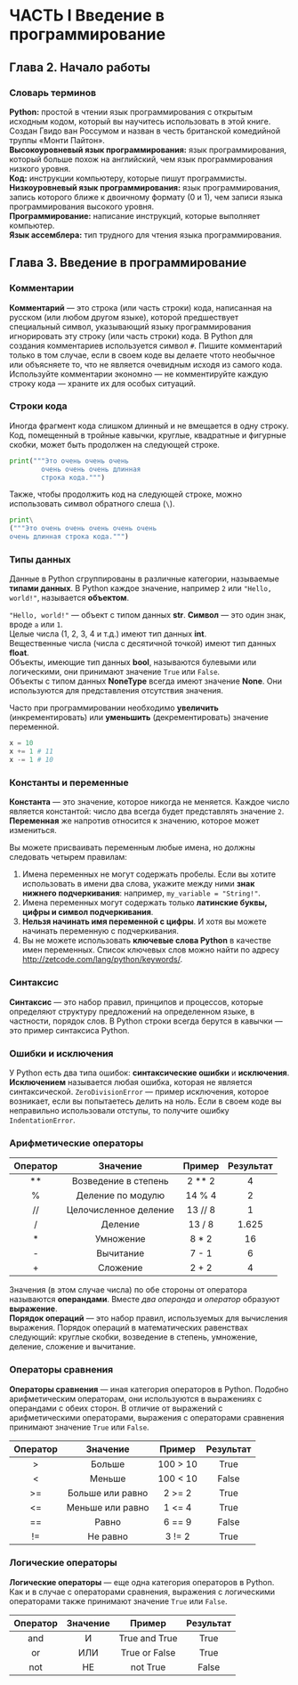 # ЧАСТЬ I Введение в программирование

## Глава 2. Начало работы

### Словарь терминов

**Python:** простой в чтении язык программирования с открытым исходным кодом, который вы научитесь использовать в этой книге. Создан Гвидо ван Россумом и назван в честь британской комедийной труппы «Монти Пайтон».  
**Высокоуровневый язык программирования:** язык программирования, который больше похож на английский, чем язык программирования низкого уровня.  
**Код:** инструкции компьютеру, которые пишут программисты.  
**Низкоуровневый язык программирования:** язык программирования, запись которого ближе к двоичному формату (0 и 1), чем записи языка программирования высокого уровня.  
**Программирование:** написание инструкций, которые выполняет компьютер.  
**Язык ассемблера:** тип трудного для чтения языка программирования.  

## Глава 3. Введение в программирование

### Комментарии

**Комментарий** — это строка (или часть строки) кода, написанная на русском (или любом другом языке), которой предшествует специальный символ, указывающий языку программирования игнорировать эту строку (или часть строки) кода. В Python для создания комментариев используется символ `#`. Пишите комментарий только в том случае, если в своем коде вы делаете чтото необычное или объясняете то, что не является очевидным исходя из самого кода. Используйте комментарии экономно — не комментируйте каждую строку кода — храните их для особых ситуаций.

### Строки кода

Иногда фрагмент кода слишком длинный и не вмещается в одну строку. Код, помещенный в тройные кавычки, круглые, квадратные и фигурные скобки, может быть продолжен на следующей строке.

```python
print("""Это очень очень очень
        очень очень очень длинная
        строка кода.""")
```

Также, чтобы продолжить код на следующей строке, можно использовать символ обратного слеша (`\`).

```python
print\
("""Это очень очень очень очень очень
очень длинная строка кода.""")
```

### Типы данных

Данные в Python сгруппированы в различные категории, называемые **типами данных**. В Python каждое значение, например `2` или `"Hello, world!"`, называется **объектом**.  

`"Hello, world!"` — объект с типом данных **str**. **Символ** — это один знак, вроде `a` или `1`.  
Целые числа (1, 2, 3, 4 и т.д.) имеют тип данных **int**.  
Вещественные числа (числа с десятичной точкой) имеют тип данных **float**.  
Объекты, имеющие тип данных **bool**, называются булевыми или логическими, они принимают значение `True` или `False`.  
Объекты с типом данных **NoneType** всегда имеют значение **None**. Они используются для представления отсутствия значения.  

Часто при программировании необходимо **увеличить** (инкрементировать) или **уменьшить** (декрементировать) значение переменной.

```python
x = 10
x += 1 # 11
x -= 1 # 10
```

### Константы и переменные

**Константа** — это значение, которое никогда не меняется. Каждое число является константой: число два всегда будет представлять значение `2`. **Переменная** же напротив относится к значению, которое может измениться.

Вы можете присваивать переменным любые имена, но должны следовать четырем правилам:

1. Имена переменных не могут содержать пробелы. Если вы хотите использовать в имени два слова, укажите между ними **знак нижнего подчеркивания**: например, `my_variable = "String!"`.
2. Имена переменных могут содержать только **латинские буквы, цифры и символ подчеркивания**.
3. **Нельзя начинать имя переменной с цифры**. И хотя вы можете начинать переменную с подчеркивания.
4. Вы не можете использовать **ключевые слова Python** в качестве имен переменных. Список ключевых слов можно найти по адресу <http://zetcode.com/lang/python/keywords/>.

### Синтаксис

**Синтаксис** — это набор правил, принципов и процессов, которые определяют структуру предложений на определенном языке, в частности, порядок слов. В Python строки всегда берутся в кавычки — это пример синтаксиса Python.

### Ошибки и исключения

У Python есть два типа ошибок: **синтаксические ошибки** и **исключения**. **Исключением** называется любая ошибка, которая не является синтаксической. `ZeroDivisionError` — пример исключения, которое возникает, если вы попытаетесь делить на ноль. Если в своем коде вы неправильно использовали отступы, то получите ошибку `IndentationError`.

### Арифметические операторы

| Оператор | Значение              | Пример  | Результат |
| :------: | :-------------------: | :-----: | :-------: |
|    **    | Возведение в степень  | 2 ** 2  | 4         |
|    %     | Деление по модулю     | 14 % 4  | 2         |
|    //    | Целочисленное деление | 13 // 8 | 1         |
|    /     | Деление               | 13 / 8  | 1.625     |
|    *     | Умножение             | 8 * 2   | 16        |
|    -     | Вычитание             | 7 - 1   | 6         |
|    +     | Сложение              | 2 + 2   | 4         |

Значения (в этом случае числа) по обе стороны от оператора называются **операндами**. Вместе *два операнда* и *оператор* образуют **выражение**.  
**Порядок операций** — это набор правил, используемых для вычисления выражения. Порядок операций в математических равенствах следующий: круглые скобки, возведение в степень, умножение, деление, сложение и вычитание.

### Операторы сравнения

**Операторы сравнения** — иная категория операторов в Python. Подобно арифметическим операторам, они используются в выражениях с операндами с обеих сторон. В отличие от выражений с арифметическими операторами, выражения с операторами сравнения принимают значение `True` или `False`.

| Оператор | Значение         | Пример   | Результат |
| :------: | :--------------: | :------: | :-------: |
|    >     | Больше           | 100 > 10 | True      |
|    <     | Меньше           | 100 < 10 | False     |
|    >=    | Больше или равно | 2 >= 2   | True      |
|    <=    | Меньше или равно | 1 <= 4   | True      |
|    ==    | Равно            | 6 == 9   | False     |
|    !=    | Не равно         | 3 != 2   | True      |

### Логические операторы

**Логические операторы** — еще одна категория операторов в Python. Как и в случае с операторами сравнения, выражения с логическими операторами также принимают значение `True` или `False`.

| Оператор | Значение | Пример        | Результат |
| :------: | :------: | :-----------: | :-------: |
| and      | И        | True and True | True      |
| or       | ИЛИ      | True or False | True      |
| not      | НЕ       | not True      | False     |